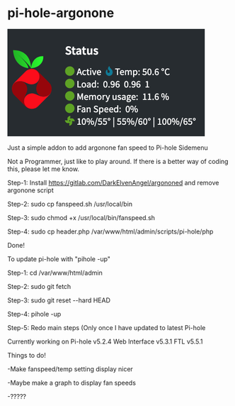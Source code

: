 # pi-hole-argonone

![Alt text](https://raw.githubusercontent.com/Jonesyj83/PiHole-ArgononeFanSpeed/main/images/Screen%20Shot%202021-01-21%20at%2010.46.24%20am.png "Title")

Just a simple addon to add argonone fan speed to Pi-hole Sidemenu

Not a Programmer, just like to play around. If there is a better way of coding this, please let me know.

Step-1: Install https://gitlab.com/DarkElvenAngel/argononed and remove argonone script

Step-2: sudo cp fanspeed.sh /usr/local/bin

Step-3: sudo chmod +x /usr/local/bin/fanspeed.sh
 
Step-4: sudo cp header.php /var/www/html/admin/scripts/pi-hole/php
  
Done!

To update pi-hole with "pihole -up"

Step-1: cd /var/www/html/admin

Step-2: sudo git fetch

Step-3: sudo git reset --hard HEAD

Step-4: pihole -up

Step-5: Redo main steps (Only once I have updated to latest Pi-hole

Currently working on Pi-hole v5.2.4 Web Interface v5.3.1 FTL v5.5.1


Things to do!

-Make fanspeed/temp setting display nicer

-Maybe make a graph to display fan speeds

-?????
